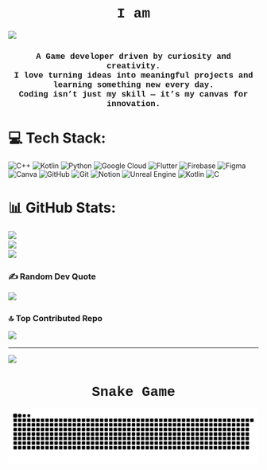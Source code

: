 <link href="https://fonts.googleapis.com/css2?family=Courier+New:wght@400&family=Times+New+Roman:wght@400&display=swap" rel="stylesheet">

<h1 align="center" style="font-family: 'Courier New', Courier, monospace;">I am</h1>
<img src="GIF/GitHub.gif">
<h3 align="center" style="font-family: 'Courier New', Courier, monospace;">A Game developer driven by curiosity and creativity.<br>I love turning ideas into meaningful projects and learning something new every day.<br>Coding isn’t just my skill — it’s my canvas for innovation.</h3>

# 💻 Tech Stack:
![C++](https://img.shields.io/badge/c++-%2300599C.svg?style=for-the-badge&logo=c%2B%2B&logoColor=white) ![Kotlin](https://img.shields.io/badge/kotlin-%237F52FF.svg?style=for-the-badge&logo=kotlin&logoColor=white) ![Python](https://img.shields.io/badge/python-3670A0?style=for-the-badge&logo=python&logoColor=ffdd54) ![Google Cloud](https://img.shields.io/badge/GoogleCloud-%234285F4.svg?style=for-the-badge&logo=google-cloud&logoColor=white) ![Flutter](https://img.shields.io/badge/Flutter-%2302569B.svg?style=for-the-badge&logo=Flutter&logoColor=white) ![Firebase](https://img.shields.io/badge/firebase-a08021?style=for-the-badge&logo=firebase&logoColor=ffcd34) ![Figma](https://img.shields.io/badge/figma-%23F24E1E.svg?style=for-the-badge&logo=figma&logoColor=white) ![Canva](https://img.shields.io/badge/Canva-%2300C4CC.svg?style=for-the-badge&logo=Canva&logoColor=white) ![GitHub](https://img.shields.io/badge/github-%23121011.svg?style=for-the-badge&logo=github&logoColor=white) ![Git](https://img.shields.io/badge/git-%23F05033.svg?style=for-the-badge&logo=git&logoColor=white) ![Notion](https://img.shields.io/badge/Notion-%23000000.svg?style=for-the-badge&logo=notion&logoColor=white) ![Unreal Engine](https://img.shields.io/badge/unrealengine-%23313131.svg?style=for-the-badge&logo=unrealengine&logoColor=white) ![Kotlin](https://img.shields.io/badge/kotlin-%237F52FF.svg?style=for-the-badge&logo=kotlin&logoColor=white) ![C](https://img.shields.io/badge/c-%2300599C.svg?style=for-the-badge&logo=c&logoColor=white)
# 📊 GitHub Stats:
![](https://github-readme-stats.vercel.app/api?username=moonlitveil&theme=dark&hide_border=false&include_all_commits=true&count_private=true)<br/>
![](https://nirzak-streak-stats.vercel.app/?user=moonlitveil&theme=dark&hide_border=false)<br/>
![](https://github-readme-stats.vercel.app/api/top-langs/?username=moonlitveil&theme=dark&hide_border=false&include_all_commits=true&count_private=true&layout=compact)

### ✍️ Random Dev Quote
![](https://quotes-github-readme.vercel.app/api?type=horizontal&theme=dark)

### 🔝 Top Contributed Repo
![](https://github-contributor-stats.vercel.app/api?username=moonlitveil&limit=5&theme=dark&combine_all_yearly_contributions=true)

---
[![](https://visitcount.itsvg.in/api?id=moonlitveil&icon=0&color=0)](https://visitcount.itsvg.in)

<!-- Proudly created with GPRM ( https://gprm.itsvg.in ) -->

<h1 align="center" style="font-family: 'Courier New', Courier, monospace;">Snake Game</h1>

<picture>
  <source media="(prefers-color-scheme: dark)" srcset="https://raw.githubusercontent.com/moonlitveil/moonlitveil/output/github-snake-dark.svg" />
  <source media="(prefers-color-scheme: light)" srcset="https://raw.githubusercontent.com/moonlitveil/moonlitveil/output/github-snake.svg" />
  <img alt="github-snake" src="https://raw.githubusercontent.com/moonlitveil/moonlitveil/output/github-snake.svg" />
</picture>
